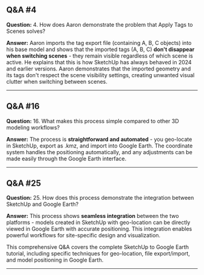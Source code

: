 
## Q&A #4

**Question:** 4. How does Aaron demonstrate the problem that Apply Tags to Scenes solves?

**Answer:** Aaron imports the tag export file (containing A, B, C objects) into his base model and shows that the imported tags (A, B, C) **don't disappear when switching scenes** - they remain visible regardless of which scene is active. He explains that this is how SketchUp has always behaved in 2024 and earlier versions. Aaron demonstrates that the imported geometry and its tags don't respect the scene visibility settings, creating unwanted visual clutter when switching between scenes.

---

## Q&A #16

**Question:** 16. What makes this process simple compared to other 3D modeling workflows?

**Answer:** The process is **straightforward and automated** - you geo-locate in SketchUp, export as .kmz, and import into Google Earth. The coordinate system handles the positioning automatically, and any adjustments can be made easily through the Google Earth interface.

---

## Q&A #25

**Question:** 25. How does this process demonstrate the integration between SketchUp and Google Earth?

**Answer:** This process shows **seamless integration** between the two platforms - models created in SketchUp with geo-location can be directly viewed in Google Earth with accurate positioning. This integration enables powerful workflows for site-specific design and visualization.

This comprehensive Q&A covers the complete SketchUp to Google Earth tutorial, including specific techniques for geo-location, file export/import, and model positioning in Google Earth.

---
